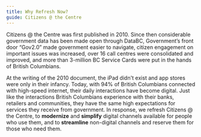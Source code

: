 ```yaml
---
title: Why Refresh Now?
guide: Citizens @ the Centre
---
```


Citizens @ the Centre was first published in 2010. Since then considerable government data has been made open through DataBC, Government’s front door “Gov2.0” made government easier to navigate, citizen engagement on important issues was increased, over 16 call centres were consolidated and improved, and more than 3-million BC Service Cards were put in the hands of British Columbians.

At the writing of the 2010 document, the iPad didn't exist and app stores were only in their infancy. Today, with 94% of British Columbians connected with high-speed internet, their daily interactions have become digital. Just like the interactions British Columbians experience with their banks, retailers and communities, they have the same high expectations for services they receive from government. In response, we refresh Citizens @ the Centre, to **modernize** and **simplify** digital channels available for people who use them, and to **streamline** non-digital channels and reserve them for those who need them.
